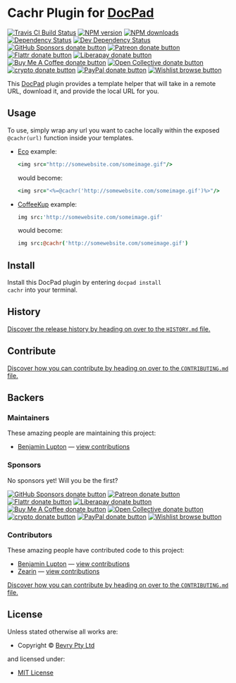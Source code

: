 # Cachr Plugin for [DocPad](https://docpad.org)

<!-- BADGES/ -->

<span class="badge-travisci"><a href="http://travis-ci.com/docpad/docpad-plugin-cachr" title="Check this project's build status on TravisCI"><img src="https://img.shields.io/travis/com/docpad/docpad-plugin-cachr/master.svg" alt="Travis CI Build Status" /></a></span>
<span class="badge-npmversion"><a href="https://npmjs.org/package/docpad-plugin-cachr" title="View this project on NPM"><img src="https://img.shields.io/npm/v/docpad-plugin-cachr.svg" alt="NPM version" /></a></span>
<span class="badge-npmdownloads"><a href="https://npmjs.org/package/docpad-plugin-cachr" title="View this project on NPM"><img src="https://img.shields.io/npm/dm/docpad-plugin-cachr.svg" alt="NPM downloads" /></a></span>
<span class="badge-daviddm"><a href="https://david-dm.org/docpad/docpad-plugin-cachr" title="View the status of this project's dependencies on DavidDM"><img src="https://img.shields.io/david/docpad/docpad-plugin-cachr.svg" alt="Dependency Status" /></a></span>
<span class="badge-daviddmdev"><a href="https://david-dm.org/docpad/docpad-plugin-cachr#info=devDependencies" title="View the status of this project's development dependencies on DavidDM"><img src="https://img.shields.io/david/dev/docpad/docpad-plugin-cachr.svg" alt="Dev Dependency Status" /></a></span>
<br class="badge-separator" />
<span class="badge-githubsponsors"><a href="https://github.com/sponsors/balupton" title="Donate to this project using GitHub Sponsors"><img src="https://img.shields.io/badge/github-donate-yellow.svg" alt="GitHub Sponsors donate button" /></a></span>
<span class="badge-patreon"><a href="https://patreon.com/bevry" title="Donate to this project using Patreon"><img src="https://img.shields.io/badge/patreon-donate-yellow.svg" alt="Patreon donate button" /></a></span>
<span class="badge-flattr"><a href="https://flattr.com/profile/balupton" title="Donate to this project using Flattr"><img src="https://img.shields.io/badge/flattr-donate-yellow.svg" alt="Flattr donate button" /></a></span>
<span class="badge-liberapay"><a href="https://liberapay.com/bevry" title="Donate to this project using Liberapay"><img src="https://img.shields.io/badge/liberapay-donate-yellow.svg" alt="Liberapay donate button" /></a></span>
<span class="badge-buymeacoffee"><a href="https://buymeacoffee.com/balupton" title="Donate to this project using Buy Me A Coffee"><img src="https://img.shields.io/badge/buy%20me%20a%20coffee-donate-yellow.svg" alt="Buy Me A Coffee donate button" /></a></span>
<span class="badge-opencollective"><a href="https://opencollective.com/bevry" title="Donate to this project using Open Collective"><img src="https://img.shields.io/badge/open%20collective-donate-yellow.svg" alt="Open Collective donate button" /></a></span>
<span class="badge-crypto"><a href="https://bevry.me/crypto" title="Donate to this project using Cryptocurrency"><img src="https://img.shields.io/badge/crypto-donate-yellow.svg" alt="crypto donate button" /></a></span>
<span class="badge-paypal"><a href="https://bevry.me/paypal" title="Donate to this project using Paypal"><img src="https://img.shields.io/badge/paypal-donate-yellow.svg" alt="PayPal donate button" /></a></span>
<span class="badge-wishlist"><a href="https://bevry.me/wishlist" title="Buy an item on our wishlist for us"><img src="https://img.shields.io/badge/wishlist-donate-yellow.svg" alt="Wishlist browse button" /></a></span>

<!-- /BADGES -->


This [DocPad](https://docpad.org) plugin provides a template helper that will take in a remote URL, download it, and provide the local URL for you.





## Usage

To use, simply wrap any url you want to cache locally within the exposed `@cachr(url)` function inside your templates.

- [Eco](https://github.com/sstephenson/eco) example:

	``` coffeescript
	<img src="http://somewebsite.com/someimage.gif"/>
	```

	would become:

	``` coffeescript
	<img src="<%=@cachr('http://somewebsite.com/someimage.gif')%>"/>
	```

- [CoffeeKup](http://coffeekup.org/) example:

	``` coffeescript
	img src:'http://somewebsite.com/someimage.gif'
	```

	would become:

	``` coffeescript
	img src:@cachr('http://somewebsite.com/someimage.gif')
	```










<!-- INSTALL/ -->

<h2>Install</h2>

Install this DocPad plugin by entering <code>docpad install cachr</code> into your terminal.

<!-- /INSTALL -->


<!-- HISTORY/ -->

<h2>History</h2>

<a href="https://github.com/docpad/docpad-plugin-cachr/blob/master/HISTORY.md#files">Discover the release history by heading on over to the <code>HISTORY.md</code> file.</a>

<!-- /HISTORY -->


<!-- CONTRIBUTE/ -->

<h2>Contribute</h2>

<a href="https://github.com/docpad/docpad-plugin-cachr/blob/master/CONTRIBUTING.md#files">Discover how you can contribute by heading on over to the <code>CONTRIBUTING.md</code> file.</a>

<!-- /CONTRIBUTE -->


<!-- BACKERS/ -->

<h2>Backers</h2>

<h3>Maintainers</h3>

These amazing people are maintaining this project:

<ul><li><a href="https://github.com/balupton">Benjamin Lupton</a> — <a href="https://github.com/docpad/docpad-plugin-cachr/commits?author=balupton" title="View the GitHub contributions of Benjamin Lupton on repository docpad/docpad-plugin-cachr">view contributions</a></li></ul>

<h3>Sponsors</h3>

No sponsors yet! Will you be the first?

<span class="badge-githubsponsors"><a href="https://github.com/sponsors/balupton" title="Donate to this project using GitHub Sponsors"><img src="https://img.shields.io/badge/github-donate-yellow.svg" alt="GitHub Sponsors donate button" /></a></span>
<span class="badge-patreon"><a href="https://patreon.com/bevry" title="Donate to this project using Patreon"><img src="https://img.shields.io/badge/patreon-donate-yellow.svg" alt="Patreon donate button" /></a></span>
<span class="badge-flattr"><a href="https://flattr.com/profile/balupton" title="Donate to this project using Flattr"><img src="https://img.shields.io/badge/flattr-donate-yellow.svg" alt="Flattr donate button" /></a></span>
<span class="badge-liberapay"><a href="https://liberapay.com/bevry" title="Donate to this project using Liberapay"><img src="https://img.shields.io/badge/liberapay-donate-yellow.svg" alt="Liberapay donate button" /></a></span>
<span class="badge-buymeacoffee"><a href="https://buymeacoffee.com/balupton" title="Donate to this project using Buy Me A Coffee"><img src="https://img.shields.io/badge/buy%20me%20a%20coffee-donate-yellow.svg" alt="Buy Me A Coffee donate button" /></a></span>
<span class="badge-opencollective"><a href="https://opencollective.com/bevry" title="Donate to this project using Open Collective"><img src="https://img.shields.io/badge/open%20collective-donate-yellow.svg" alt="Open Collective donate button" /></a></span>
<span class="badge-crypto"><a href="https://bevry.me/crypto" title="Donate to this project using Cryptocurrency"><img src="https://img.shields.io/badge/crypto-donate-yellow.svg" alt="crypto donate button" /></a></span>
<span class="badge-paypal"><a href="https://bevry.me/paypal" title="Donate to this project using Paypal"><img src="https://img.shields.io/badge/paypal-donate-yellow.svg" alt="PayPal donate button" /></a></span>
<span class="badge-wishlist"><a href="https://bevry.me/wishlist" title="Buy an item on our wishlist for us"><img src="https://img.shields.io/badge/wishlist-donate-yellow.svg" alt="Wishlist browse button" /></a></span>

<h3>Contributors</h3>

These amazing people have contributed code to this project:

<ul><li><a href="https://github.com/balupton">Benjamin Lupton</a> — <a href="https://github.com/docpad/docpad-plugin-cachr/commits?author=balupton" title="View the GitHub contributions of Benjamin Lupton on repository docpad/docpad-plugin-cachr">view contributions</a></li>
<li><a href="https://github.com/Zearin">Zearin</a> — <a href="https://github.com/docpad/docpad-plugin-cachr/commits?author=Zearin" title="View the GitHub contributions of Zearin on repository docpad/docpad-plugin-cachr">view contributions</a></li></ul>

<a href="https://github.com/docpad/docpad-plugin-cachr/blob/master/CONTRIBUTING.md#files">Discover how you can contribute by heading on over to the <code>CONTRIBUTING.md</code> file.</a>

<!-- /BACKERS -->


<!-- LICENSE/ -->

<h2>License</h2>

Unless stated otherwise all works are:

<ul><li>Copyright &copy; <a href="http://bevry.me">Bevry Pty Ltd</a></li></ul>

and licensed under:

<ul><li><a href="http://spdx.org/licenses/MIT.html">MIT License</a></li></ul>

<!-- /LICENSE -->
